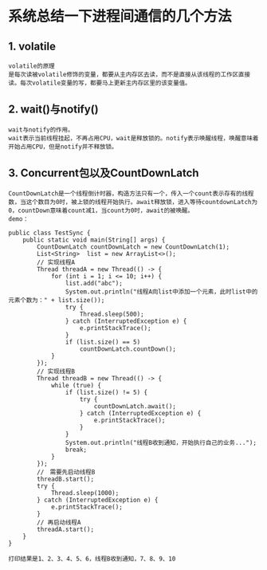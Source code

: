 # 系统总结一下进程间通信的几个方法

## 1. volatile
    volatile的原理
    是每次读被volatile修饰的变量，都要从主内存区去读，而不是直接从该线程的工作区直接读。每次volatile变量的写，都要马上更新主内存区里的该变量值。
## 2. wait()与notify()
    wait与notify的作用。
    wait表示当前线程挂起，不再占用CPU，wait是释放锁的。notify表示唤醒线程，唤醒意味着开始占用CPU，但是notify并不释放锁。
## 3. Concurrent包以及CountDownLatch
    CountDownLatch是一个线程倒计时器，构造方法只有一个，传入一个count表示存有的线程数，当这个数目为0时，被上锁的线程开始执行。await释放锁，进入等待countdownLatch为0，countDown意味着count减1，当count为0时，await的被唤醒。
    demo：
````
public class TestSync {
    public static void main(String[] args) {
        CountDownLatch countDownLatch = new CountDownLatch(1);
        List<String>  list = new ArrayList<>();
        // 实现线程A
        Thread threadA = new Thread(() -> {
            for (int i = 1; i <= 10; i++) {
                list.add("abc");
                System.out.println("线程A向list中添加一个元素，此时list中的元素个数为：" + list.size());
                try {
                    Thread.sleep(500);
                } catch (InterruptedException e) {
                    e.printStackTrace();
                }
                if (list.size() == 5)
                    countDownLatch.countDown();
            }
        });
        // 实现线程B
        Thread threadB = new Thread(() -> {
            while (true) {
                if (list.size() != 5) {
                    try {
                        countDownLatch.await();
                    } catch (InterruptedException e) {
                        e.printStackTrace();
                    }
                }
                System.out.println("线程B收到通知，开始执行自己的业务...");
                break;
            }
        });
        //　需要先启动线程B
        threadB.start();
        try {
            Thread.sleep(1000);
        } catch (InterruptedException e) {
            e.printStackTrace();
        }
        // 再启动线程A
        threadA.start();
    }
}
````
    打印结果是1、2、3、4、5、6，线程B收到通知，7、8、9、10
